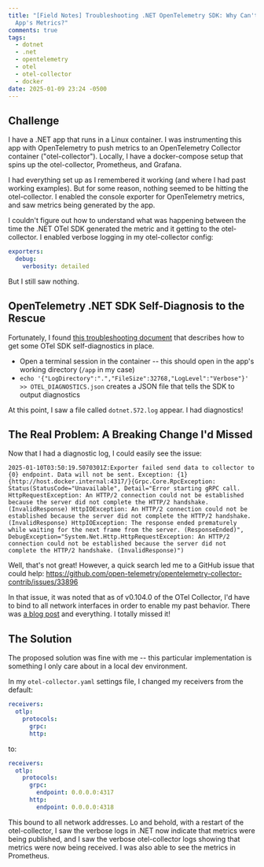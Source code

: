 ```yaml
---
title: "[Field Notes] Troubleshooting .NET OpenTelemetry SDK: Why Can't I see My
  App's Metrics?"
comments: true
tags:
  - dotnet
  - .net
  - opentelemetry
  - otel
  - otel-collector
  - docker
date: 2025-01-09 23:24 -0500
---
```

## Challenge

I have a .NET app that runs in a Linux container. I was instrumenting this app with OpenTelemetry to push metrics to an OpenTelemetry Collector container ("otel-collector"). Locally, I have a docker-compose setup that spins up the otel-collector, Prometheus, and Grafana.

I had everything set up as I remembered it working (and where I had past working examples). But for some reason, nothing seemed to be hitting the otel-collector. I enabled the console exporter for OpenTelemetry metrics, and saw metrics being generated by the app.

I couldn't figure out how to understand what was happening between the time the .NET OTel SDK generated the metric and it getting to the otel-collector. I enabled verbose logging in my otel-collector config:

```yaml
exporters:
  debug:
    verbosity: detailed
```

But I still saw nothing.

## OpenTelemetry .NET SDK Self-Diagnosis to the Rescue

Fortunately, I found [this troubleshooting document](https://github.com/open-telemetry/opentelemetry-dotnet/blob/main/src/OpenTelemetry/README.md#troubleshooting) that describes how to get some OTel SDK self-diagnostics in place.

* Open a terminal session in the container -- this should open in the app's working directory (`/app` in my case)
* `echo '{"LogDirectory":".","FileSize":32768,"LogLevel":"Verbose"}' >> OTEL_DIAGNOSTICS.json` creates a JSON file that tells the SDK to output diagnostics

At this point, I saw a file called `dotnet.572.log` appear. I had diagnostics!

## The Real Problem: A Breaking Change I'd Missed

Now that I had a diagnostic log, I could easily see the issue:

```console
2025-01-10T03:50:19.5070301Z:Exporter failed send data to collector to {0} endpoint. Data will not be sent. Exception: {1}{http://host.docker.internal:4317/}{Grpc.Core.RpcException: Status(StatusCode="Unavailable", Detail="Error starting gRPC call. HttpRequestException: An HTTP/2 connection could not be established because the server did not complete the HTTP/2 handshake. (InvalidResponse) HttpIOException: An HTTP/2 connection could not be established because the server did not complete the HTTP/2 handshake. (InvalidResponse) HttpIOException: The response ended prematurely while waiting for the next frame from the server. (ResponseEnded)", DebugException="System.Net.Http.HttpRequestException: An HTTP/2 connection could not be established because the server did not complete the HTTP/2 handshake. (InvalidResponse)")
```

Well, that's not great! However, a quick search led me to a GitHub issue that could help: <https://github.com/open-telemetry/opentelemetry-collector-contrib/issues/33896>

In that issue, it was noted that as of v0.104.0 of the OTel Collector, I'd have to bind to all network interfaces in order to enable my past behavior. There was [a blog post](https://opentelemetry.io/blog/2024/hardening-the-collector-one/) and everything. I totally missed it!

## The Solution

The proposed solution was fine with me -- this particular implementation is something I only care about in a local dev environment.

In my `otel-collector.yaml` settings file, I changed my receivers from the default:

```yaml
receivers:
  otlp:
    protocols:
      grpc:
      http:
```

to:

```yaml
receivers:
  otlp:
    protocols:
      grpc:
        endpoint: 0.0.0.0:4317
      http:
        endpoint: 0.0.0.0:4318
```

This bound to all network addresses. Lo and behold, with a restart of the otel-collector, I saw the verbose logs in .NET now indicate that metrics were being published, and I saw the verbose otel-collector logs showing that metrics were now being received. I was also able to see the metrics in Prometheus.
